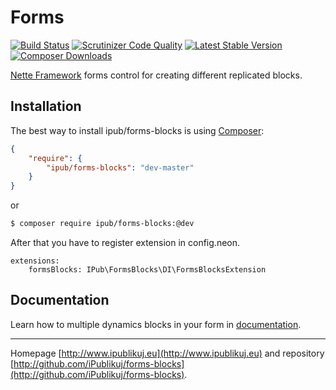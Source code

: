 # Forms

[![Build Status](https://img.shields.io/travis/iPublikuj/forms-blocks.svg?style=flat-square)](https://travis-ci.org/iPublikuj/forms-blocks)
[![Scrutinizer Code Quality](https://img.shields.io/scrutinizer/g/iPublikuj/forms-blocks.svg?style=flat-square)](https://scrutinizer-ci.com/g/iPublikuj/forms-blocks/?branch=master)
[![Latest Stable Version](https://img.shields.io/packagist/v/ipub/forms-blocks.svg?style=flat-square)](https://packagist.org/packages/ipub/forms-blocks)
[![Composer Downloads](https://img.shields.io/packagist/dt/ipub/forms-blocks.svg?style=flat-square)](https://packagist.org/packages/ipub/forms-blocks)

[Nette Framework](http://nette.org/) forms control for creating different replicated blocks.

## Installation

The best way to install ipub/forms-blocks is using  [Composer](http://getcomposer.org/):

```json
{
	"require": {
		"ipub/forms-blocks": "dev-master"
	}
}
```

or

```sh
$ composer require ipub/forms-blocks:@dev
```

After that you have to register extension in config.neon.

```neon
extensions:
	formsBlocks: IPub\FormsBlocks\DI\FormsBlocksExtension
```

## Documentation

Learn how to multiple dynamics blocks in your form in [documentation](https://github.com/iPublikuj/forms-blocks/blob/master/docs/en/index.md).

***
Homepage [http://www.ipublikuj.eu](http://www.ipublikuj.eu) and repository [http://github.com/iPublikuj/forms-blocks](http://github.com/iPublikuj/forms-blocks).